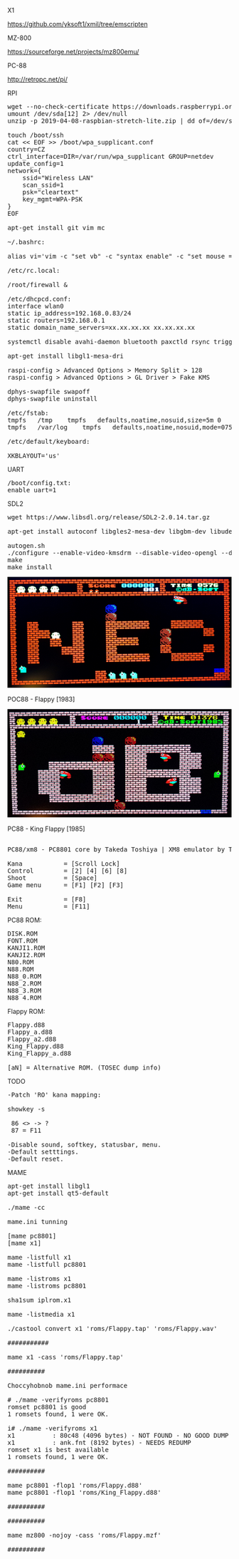 
X1

https://github.com/yksoft1/xmil/tree/emscripten

MZ-800

https://sourceforge.net/projects/mz800emu/

PC-88

http://retropc.net/pi/

RPI
<pre>
wget --no-check-certificate https://downloads.raspberrypi.org/raspbian_lite/images/raspbian_lite-2019-04-09/2019-04-08-raspbian-stretch-lite.zip
umount /dev/sda[12] 2> /dev/null
unzip -p 2019-04-08-raspbian-stretch-lite.zip | dd of=/dev/sda bs=4M

touch /boot/ssh
cat << EOF >> /boot/wpa_supplicant.conf
country=CZ
ctrl_interface=DIR=/var/run/wpa_supplicant GROUP=netdev
update_config=1
network={
	ssid="Wireless LAN"
	scan_ssid=1
	psk="cleartext"
	key_mgmt=WPA-PSK
}
EOF

apt-get install git vim mc

~/.bashrc:

alias vi='vim -c "set vb" -c "syntax enable" -c "set mouse ="'

/etc/rc.local:

/root/firewall &

/etc/dhcpcd.conf:
interface wlan0
static ip_address=192.168.0.83/24
static routers=192.168.0.1
static domain_name_servers=xx.xx.xx.xx xx.xx.xx.xx

systemctl disable avahi-daemon bluetooth paxctld rsync triggerhappy dphys-swapfile apt-daily apt-daily.timer apt-daily-upgrade apt-daily-upgrade.timer

apt-get install libgl1-mesa-dri

raspi-config > Advanced Options > Memory Split > 128
raspi-config > Advanced Options > GL Driver > Fake KMS

dphys-swapfile swapoff
dphys-swapfile uninstall

/etc/fstab:
tmpfs	/tmp	tmpfs	defaults,noatime,nosuid,size=5m	0	0
tmpfs	/var/log	tmpfs	defaults,noatime,nosuid,mode=0755,size=5m	0	0

/etc/default/keyboard:

XKBLAYOUT='us'
</pre>

UART

<pre>
/boot/config.txt:
enable_uart=1
</pre>

SDL2

<pre>
wget https://www.libsdl.org/release/SDL2-2.0.14.tar.gz

apt-get install autoconf libgles2-mesa-dev libgbm-dev libudev-dev libasound2-dev liblzma-dev

autogen.sh
./configure --enable-video-kmsdrm --disable-video-opengl --disable-video-x11 --disable-video-rpi
make
make install
</pre>


![PC88](https://github.com/kyomahooin/Flappy/raw/master/Flappy_PC88.png "Flappy")

POC88 - Flappy [1983]

![PC88](https://github.com/kyomahooin/Flappy/raw/master/King_Flappy_PC88.png "King Flappy")

PC88 - King Flappy [1985]

<pre>

PC88/xm8 - PC8801 core by Takeda Toshiya | XM8 emulator by Tanaka Yasushi(PI).

Kana           = [Scroll Lock]
Control        = [2] [4] [6] [8]
Shoot          = [Space]
Game menu      = [F1] [F2] [F3]

Exit           = [F8]
Menu           = [F11]
</pre>
PC88 ROM:

<pre>
DISK.ROM
FONT.ROM
KANJI1.ROM
KANJI2.ROM
N80.ROM
N88.ROM
N88_0.ROM
N88_2.ROM
N88_3.ROM
N88_4.ROM
</pre>

Flappy ROM:

<pre>
Flappy.d88
Flappy_a.d88
Flappy_a2.d88
King_Flappy.d88
King_Flappy_a.d88

[aN] = Alternative ROM. (TOSEC dump info)
</pre>

TODO

<pre>
-Patch 'RO' kana mapping:

showkey -s

 86 <> -> ?
 87 = F11

-Disable sound, softkey, statusbar, menu.
-Default setttings.
-Default reset.
</pre>

MAME

<pre>
apt-get install libgl1
apt-get install qt5-default

./mame -cc

mame.ini tunning

[mame pc8801]
[mame x1]

mame -listfull x1
mame -listfull pc8801

mame -listroms x1
mame -listroms pc8801

sha1sum iplrom.x1

mame -listmedia x1

./castool convert x1 'roms/Flappy.tap' 'roms/Flappy.wav'

###########

mame x1 -cass 'roms/Flappy.tap'

##########

Choccyhobnob mame.ini performace

# ./mame -verifyroms pc8801
romset pc8801 is good
1 romsets found, 1 were OK.

i# ./mame -verifyroms x1
x1          : 80c48 (4096 bytes) - NOT FOUND - NO GOOD DUMP KNOWN
x1          : ank.fnt (8192 bytes) - NEEDS REDUMP
romset x1 is best available
1 romsets found, 1 were OK.

##########

mame pc8801 -flop1 'roms/Flappy.d88'
mame pc8801 -flop1 'roms/King_Flappy.d88'

##########

##########

mame mz800 -nojoy -cass 'roms/Flappy.mzf'

##########
</pre>
